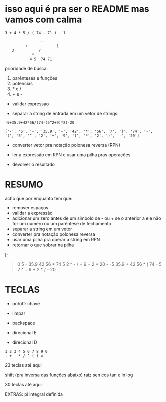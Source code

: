 # isso aqui é pra ser o README mas vamos com calma

```
3 + 4 * 5 / ( 74 - 71 ) - 1

                -
         +             1
   3           /
            *     -
           4 5  74 71
```

prioridade de busca:
1. parênteses e funções
2. potencias
3. \* e /
4. \+ e -

- validar expressao

- separar a string de entrada em um vetor de strings:

```
-5+35.9+42*56/(74-(5^2+9)*2)-20

['-', '5', '+', '35.9', '+', '42', '*', '56', '/', '(', '74', '-', '(', '5', '^', '2', '+', '9', ')', '*', '2', ')', '-', '20']
```

- converter vetor pra notação polonesa reversa (RPN)

- ler a expressão em RPN e usar uma pilha pras operações

- devolver o resultado

# RESUMO

acho que por enquanto tem que:

- remover espaços
- validar a expressão
- adicionar um zero antes de um simbolo de - ou + se o anterior a ele não for um número ou um parêntese de fechamento
- separar a string em um vetor
- converter pra notação polonesa reversa
- usar uma pilha pra operar a string em RPN
- retornar o que sobrar na pilha

[-
>0 5 - 35.9 42 56 * 74 5 2 ^ - / + 9 + 2 * 20 -
-5 35.9 + 42 56 * ( 74 - 5 2 ^ + 9 + 2 * / - 20

# TECLAS

- on/off: chave

- limpar
- backspace
- direcional E
- direcional D

```
1 2 3 4 5 6 7 8 9 0
. + - * / ^ ( ) =
```

23 teclas até aqui

shift (pra inversa das funções abaixo)
raiz
sen
cos
tan
e
ln
log

30 teclas até aqui

EXTRAS:
pi
integral definida